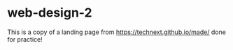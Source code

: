 # web-design-2

This is a copy of a landing page from https://technext.github.io/made/ done for practice!
